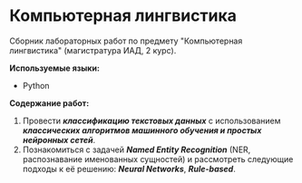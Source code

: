 # Компьютерная лингвистика

Сборник лабораторных работ по предмету "Компьютерная лингвистика" (магистратура ИАД, 2 курс).

**Используемые языки:**
* Python

**Содержание работ:**
1) Провести ***классификацию текстовых данных*** с использованием ***классических алгоритмов машинного обучения и простых нейронных сетей***.
2) Познакомиться с задачей ***Named Entity Recognition*** (NER, распознавание именованных сущностей) и рассмотреть следующие подходы к её решению: ***Neural Networks***, ***Rule-based***.